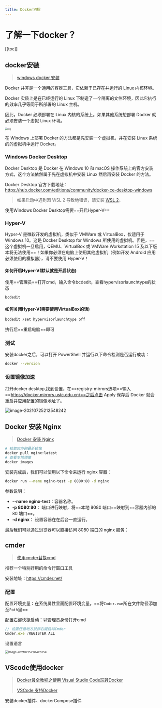 ```yaml
---
title: Docker初探
---
```


# 了解一下docker？

[[toc]]

## docker安装

> [windows docker 安装](https://www.runoob.com/docker/windows-docker-install.html)

Docker 并非是一个通用的容器工具，它依赖于已存在并运行的 Linux 内核环境。

Docker 实质上是在已经运行的 Linux 下制造了一个隔离的文件环境，因此它执行的效率几乎等同于所部署的 Linux 主机。

因此，Docker 必须部署在 Linux 内核的系统上。如果其他系统想部署 Docker 就必须安装一个虚拟 Linux 环境。

<img src="https://gitee.com/wu_monkey/blog-images/raw/master/images/CV09QJMI2fb7L2k0.png" alt="img" style="zoom:50%;" />

在 Windows 上部署 Docker 的方法都是先安装一个虚拟机，并在安装 Linux 系统的的虚拟机中运行 Docker。

### Windows Docker Desktop

Docker Desktop 是 Docker 在 Windows 10 和 macOS 操作系统上的官方安装方式，这个方法依然属于先在虚拟机中安装 Linux 然后再安装 Docker 的方法。

Docker Desktop 官方下载地址： https://hub.docker.com/editions/community/docker-ce-desktop-windows

> 如果启动中遇到因 WSL 2 导致地错误，请安装 [WSL 2](https://docs.microsoft.com/zh-cn/windows/wsl/install-win10)。

使用Windows Docker Desktop需要==开启Hyper-V==

### Hyper-V

Hyper-V 是微软开发的虚拟机，类似于 VMWare 或 VirtualBox，仅适用于 Windows 10。这是 Docker Desktop for Windows 所使用的虚拟机。但是，==这个虚拟机一旦启用，QEMU、VirtualBox 或 VMWare Workstation 15 及以下版本将无法使用==！如果你必须在电脑上使用其他虚拟机（例如开发 Android 应用必须使用的模拟器），请不要使用 Hyper-V！

#### 如何开启Hyper-V(默认就是开启状态)

使用==管理员==打开cmd，输入命令bcdedit，查看hypervisorlaunchtype的状态

```bash
bcdedit
```

#### 如何关闭Hyper-V(需要使用VirtualBox的话)

```bash
bcdedit /set hypervisorlaunchtype off
```

执行后==重启电脑==即可

### 测试

安装docker之后，可以打开 PowerShell 并运行以下命令检测是否运行成功：

```bash
docker --version
```

### 设置镜像加速

打开docker desktop,找到设置，在==registry-mirrors选项==输入==https://docker.mirrors.ustc.edu.cn/==之后点击 Apply 保存后 Docker 就会重启并应用配置的镜像地址了。

![image-20210725212548242](https://gitee.com/wu_monkey/blog-images/raw/master/images/image-20210725212548242.png)

## Docker 安装 Nginx

> [Docker 安装 Nginx](https://www.runoob.com/docker/docker-install-nginx.html)

```bash
# 拉取官方的最新镜像
docker pull nginx:latest
# 查看本地镜像
docker images
```

安装完成后，我们可以使用以下命令来运行 nginx 容器：

```bash
docker run --name nginx-test -p 8080:80 -d nginx
```

参数说明：

- **--name nginx-test**：容器名称。
- **-p 8080:80**： 端口进行映射，将==本地 8080 端口==映射到==容器内部的 80 端口==。
- **-d nginx**： 设置容器在在后台一直运行。

最后我们可以通过浏览器可以直接访问 8080 端口的 nginx 服务：

## cmder

> [使用cmder替换cmd](https://www.jianshu.com/p/5b7c985240a7)

推荐一个特别好用的命令行窗口工具

安装地址：https://cmder.net/

### 配置

配置环境变量：在系统属性里面配置环境变量，==将`Cmder.exe`所在文件路径添加至`Path`里==

配置右键快捷启动：以管理员身份打开cmd

```js
// 设置任意地方鼠标右键启动Cmder
Cmder.exe /REGISTER ALL
```

设置语言

<img src="https://gitee.com/wu_monkey/blog-images/raw/master/images/image-20210725220426354.png" alt="image-20210725220426354" style="zoom:67%;" />

## VScode使用docker

> [Docker最全教程之使用 Visual Studio Code玩转Docker](https://www.cnblogs.com/codelove/p/10606434.html)
>
> [VSCode 支持Docker](https://geek-docs.com/vscode/vscode-tutorials/vscode-support-docker.html)

安装docker插件、dockerCompose插件


